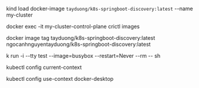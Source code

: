 kind load docker-image `tayduong/k8s-springboot-discovery:latest` --name my-cluster

docker exec -it my-cluster-control-plane crictl images

docker image tag tayduong/k8s-springboot-discovery:latest ngocanhnguyentayduong/k8s-springboot-discovery:latest

k run -i --tty test --image=busybox --restart=Never --rm -- sh

kubectl config current-context

kubectl config use-context docker-desktop